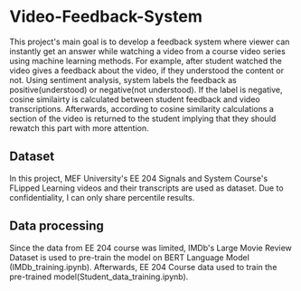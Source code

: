 # Video-Feedback-System

This project's main goal is to develop a feedback system where viewer can instantly get an answer while watching a video from a course video series using machine learning methods. For example, after student watched the video gives a feedback about the video, if they understood the content or not. Using sentiment analysis, system labels the feedback as positive(understood) or negative(not understood). If the label is negative, cosine similairty is calculated between student feedback and video transcriptions. Afterwards, according to cosine similarity calculations a section of the video is returned to the student implying that they should rewatch this part with more attention.

## Dataset
In this project, MEF University's EE 204 Signals and System Course's FLipped Learning videos and their transcripts are used as dataset. Due to confidentiality, I can only share percentile results.

## Data processing
Since the data from EE 204 course was limited, IMDb's Large Movie Review Dataset is used to pre-train the model on BERT Language Model (IMDb_training.ipynb). Afterwards, EE 204 Course data used to train the pre-trained model(Student_data_training.ipynb).







